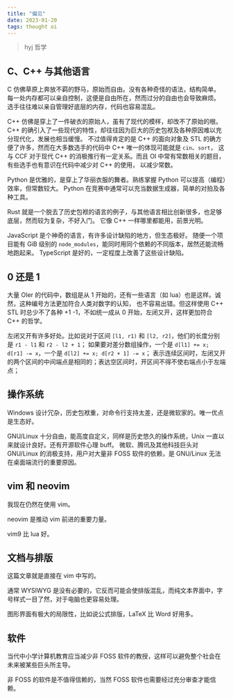 ```yaml
---
title: "偏见"
date: 2023-01-20
tags: thought oi
---
```


> hyj 哲学

## C、C++ 与其他语言

C 仿佛草原上奔放不羁的野马，原始而自由。没有各种奇怪的语法，结构简单。
每一处内存都可以亲自控制，这便是自由所在，然而过分的自由也会导致麻烦。
选手往往难以亲自管理好底层的内存，代码也容易混乱。

C++ 仿佛是穿上了一件破衣的原始人，虽有了现代的模样，却改不了原始的根。
C++ 的确引入了一些现代的特性，却往往因为巨大的历史包袱及各种原因难以充分现代化，发展也相当缓慢。
不过值得肯定的是 C++ 的面向对象及 STL 的确方便了许多，然而在大多数选手的代码中 C++ 唯一的体现可能就是 `cin`、`sort`，
这与 CCF 对于现代 C++ 的消极推行有一定关系。而且 OI 中常有常数相关的题目，有些选手也有意识在代码中减少对 C++ 的使用，
以减少常数。

Python 是优雅的，是穿上了华丽衣服的舞者。熟练掌握 Python 可以提高（编程）效率，但常数较大。
Python 在竞赛中通常可以充当数据生成器，简单的对拍及各种工具。

Rust 就是一个脱去了历史包袱的语言的例子，与其他语言相比创新很多，也足够底层，然而较为复杂，不好入门。
它像 C++ 一样哪里都能用，前景光明。

JavaScript 是个神奇的语言，有许多设计缺陷的地方，但生态极好。
随便一个项目能有 GiB 级别的 `node_modules`，能同时用同个依赖的不同版本，居然还能流畅地跑起来。
TypeScript 是好的，一定程度上改善了这些设计缺陷。

## 0 还是 1

大量 OIer 的代码中，数组是从 1 开始的，还有一些语言（如 lua）也是这样。诚然，这种编号方法更加符合人类对数字的认知，
也不容易出错。但这样使用 C++ STL 时总少不了各种 +1 -1，不如统一成从 0 开始，左闭又开，这样更加符合 C++ 的哲学。

左闭又开有许多好处。比如说对于区间 `[l1, r1)` 和 `[l2, r2]`，他们的长度分别是 `r1 - l1` 和 `r2 - l2 + 1`；
如果要对差分数组操作，一个是 `d[l1] += x; d[r1] -= x`，一个是 `d[l2] += x; d[r2 + 1] -= x`；
表示连续区间时，左闭又开的两个区间的中间端点是相同的；表达空区间时，开区间不得不使右端点小于左端点；

## 操作系统

Windows 设计冗杂，历史包袱重，对命令行支持太差，还是微软家的。唯一优点是生态好。

GNU/Linux 十分自由，能高度自定义，同样是历史悠久的操作系统，Unix 一直以来就设计良好。还有开源软件心理 buff。
微软、腾讯及其他科技巨头对 GNU/Linux 的消极支持，用户对大量非 FOSS 软件的依赖，是 GNU/Linux 无法在桌面端流行的重要原因。

## vim 和 neovim

我现在仍然在使用 vim。

neovim 是推动 vim 前进的重要力量。

vim9 比 lua 好。

## 文档与排版

这篇文章就是直接在 vim 中写的。

通常 WYSIWYG 是没有必要的，它反而可能会使排版混乱，而纯文本界面中，字号样式一目了然，对于电脑也更容易处理。

图形界面有极大的局限性，比如说公式排版，LaTeX 比 Word 好用多。

## 软件

当代中小学计算机教育应当减少非 FOSS 软件的教授，这样可以避免整个社会在未来被某些巨头所主导。

非 FOSS 的软件是不值得信赖的，当然 FOSS 软件也需要经过充分审查才能信赖。


